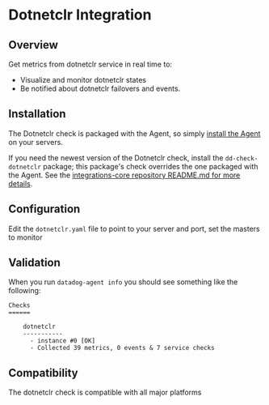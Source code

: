 # Dotnetclr Integration

## Overview

Get metrics from dotnetclr service in real time to:

* Visualize and monitor dotnetclr states
* Be notified about dotnetclr failovers and events.

## Installation

The Dotnetclr check is packaged with the Agent, so simply [install the Agent](https://app.datadoghq.com/account/settings#agent) on your servers.  

If you need the newest version of the Dotnetclr check, install the `dd-check-dotnetclr` package; this package's check overrides the one packaged with the Agent. See the [integrations-core repository README.md for more details](https://github.com/DataDog/integrations-core#installing-the-integrations).

## Configuration

Edit the `dotnetclr.yaml` file to point to your server and port, set the masters to monitor

## Validation

When you run `datadog-agent info` you should see something like the following:

    Checks
    ======

        dotnetclr
        -----------
          - instance #0 [OK]
          - Collected 39 metrics, 0 events & 7 service checks

## Compatibility

The dotnetclr check is compatible with all major platforms
